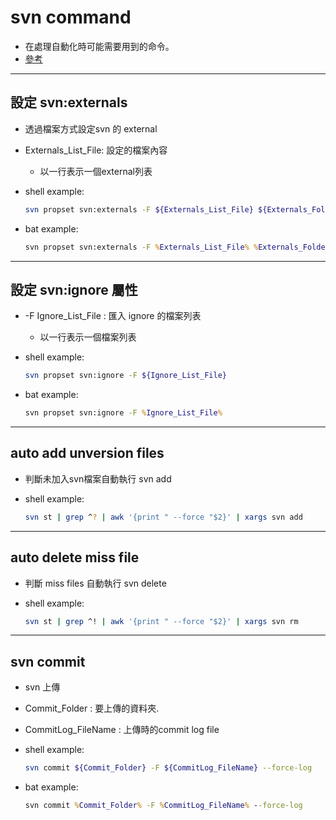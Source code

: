 # svn command

* 在處理自動化時可能需要用到的命令。
* [參考](reference/README.md)

---

## 設定 svn:externals

* 透過檔案方式設定svn 的 external

* Externals_List_File: 設定的檔案內容
  * 以一行表示一個external列表

* shell example:
    ``` sh
    svn propset svn:externals -F ${Externals_List_File} ${Externals_Folder}
    ```

* bat example:
    ``` bat
    svn propset svn:externals -F %Externals_List_File% %Externals_Folder%
    ```

---

## 設定 svn:ignore 屬性

* -F Ignore_List_File : 匯入 ignore 的檔案列表
  * 以一行表示一個檔案列表

* shell example:

    ``` sh
    svn propset svn:ignore -F ${Ignore_List_File}
    ```

* bat example:
    ``` bat
    svn propset svn:ignore -F %Ignore_List_File%
    ```

---

## auto add unversion files

* 判斷未加入svn檔案自動執行 svn add

* shell example:

    ```sh
    svn st | grep ^? | awk '{print " --force "$2}' | xargs svn add
    ```

---

## auto delete miss file

* 判斷 miss files 自動執行 svn delete

* shell example:
    ```sh
    svn st | grep ^! | awk '{print " --force "$2}' | xargs svn rm
    ```

---

## svn commit

* svn 上傳
* Commit_Folder : 要上傳的資料夾.
* CommitLog_FileName : 上傳時的commit log file

* shell example:

    ``` sh
    svn commit ${Commit_Folder} -F ${CommitLog_FileName} --force-log
    ```

* bat example:

    ``` bat
    svn commit %Commit_Folder% -F %CommitLog_FileName% --force-log
    ```